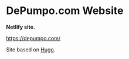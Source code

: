 # DePumpo.com Website

**Netlify site.**

https://depumpo.com/


Site based on [Hugo](https://gohugo.io/).
